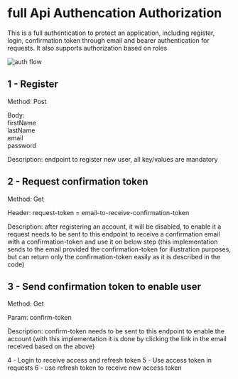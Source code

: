 # full Api Authencation Authorization
This is a full authentication to protect an application, including register, login, confirmation token through email and bearer authentication for requests. It also supports authorization based on roles

![auth flow](https://github.com/sylleryum/fullApiAuthencationAuthorization/blob/main/Auth%20flow.jpeg)

## 1 - Register
Method: Post

Body:<br/>
firstName<br/>
lastName<br/>
email<br/>
password<br/>

Description:
endpoint to register new user, all key/values are mandatory

## 2 - Request confirmation token
Method: Get

Header: request-token = email-to-receive-confirmation-token

Description: after registering an account, it will be disabled, to enable it a request needs to be sent to this endpoint to receive a confirmation email with a confirmation-token and use it on below step (this implementation sends to the email provided the confirmation-token for illustration purposes, but can return only the confirmation-token easily as it is described in the code)

## 3 - Send confirmation token to enable user
Method: Get

Param: confirm-token

Description: confirm-token needs to be sent to this endpoint to enable the account (with this implementation it is done by clicking the link in the email received based on the above)

4 - Login to receive access and refresh token
5 - Use access token in requests
6 - use refresh token to receive new access token
